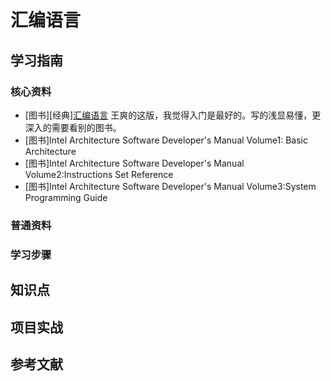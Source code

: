 # 汇编语言

## 学习指南

### 核心资料

* [图书][经典][汇编语言](http://product.dangdang.com/25178843.html) 王爽的这版，我觉得入门是最好的。写的浅显易懂，更深入的需要看别的图书。
* [图书]Intel Architecture Software Developer's Manual Volume1: Basic Architecture
* [图书]Intel Architecture Software Developer's Manual Volume2:Instructions Set Reference
* [图书]Intel Architecture Software Developer's Manual Volume3:System Programming Guide

### 普通资料

### 学习步骤

## 知识点

## 项目实战

## 参考文献
